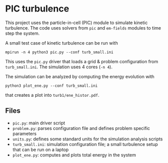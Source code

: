 # PIC turbulence

This project uses the particle-in-cell (PIC) module to simulate kinetic turbulence. The code uses solvers from `pic` and `em-fields` modules to time step the system.

A small test case of kinetic turbulence can be run with
```
mpirun -n 4 python3 pic.py --conf turb_small.ini
```

This uses the `pic.py` driver that loads a grid & problem configuration from `turb_small.ini`. 
The simulation uses 4 cores (`-n 4`).

The simulation can be analyzed by computing the energy evolution with
```
python3 plot_ene.py --conf turb_small.ini
```
that creates a plot into `turb1/ene_histor.pdf`.


## Files

- `pic.py`: main driver script
- `problem.py`: parses configuration file and defines problem specific parameters
- `units.py`: defines some standard units for the simulation analysis scripts
- `turb_small.ini`: simulation configuration file; a small turbulence setup that can be run on a laptop
- `plot_ene.py`: computes and plots total energy in the system


